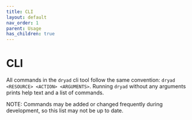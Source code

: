 ```yaml
---
title: CLI
layout: default
nav_order: 1
parent: Usage
has_children: true
---
```


# CLI

All commands in the `dryad` cli tool follow the same convention:
`dryad <RESOURCE> <ACTION> <ARGUMENTS>`.  Running `dryad` without any arguments prints help text and a list of commands.

NOTE: Commands may be added or changed frequently during development, so this list may not be up to date.

